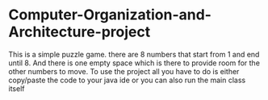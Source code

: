 # Computer-Organization-and-Architecture-project
This is a simple puzzle game. there are 8 numbers that start from 1 and end until 8. And there is one empty space which is there to provide room for the other numbers to move. 
To use the project all you have to do is either copy/paste the code to your java ide or you can also run the main class itself
